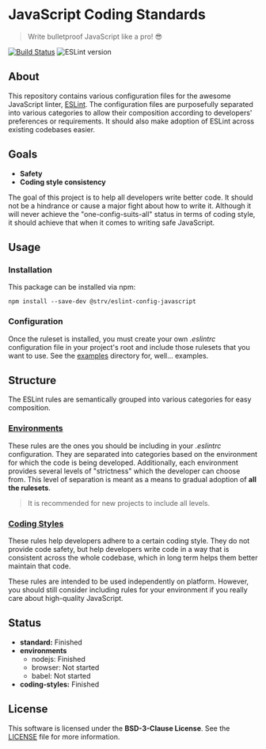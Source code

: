 # JavaScript Coding Standards

> Write bulletproof JavaScript like a pro! 😎

[![Build Status][travis-badge]][travis-url]
![ESLint version][eslint-version]


## About

This repository contains various configuration files for the awesome JavaScript linter, [ESLint][eslint-url]. The configuration files are purposefully separated into various categories to allow their composition according to developers' preferences or requirements. It should also make adoption of ESLint across existing codebases easier.

## Goals

- **Safety**
- **Coding style consistency**

The goal of this project is to help all developers write better code. It should not be a hindrance or cause a major fight about how to write it. Although it will never achieve the "one-config-suits-all" status in terms of coding style, it should achieve that when it comes to writing safe JavaScript.

## Usage

### Installation

This package can be installed via npm:

`npm install --save-dev @strv/eslint-config-javascript`

### Configuration

Once the ruleset is installed, you must create your own *.eslintrc* configuration file in your project's root and include those rulesets that you want to use. See the [examples](examples) directory for, well... examples.

## Structure

The ESLint rules are semantically grouped into various categories for easy composition.

### [Environments](environments)

These rules are the ones you should be including in your *.eslintrc* configuration. They are separated into categories based on the environment for which the code is being developed. Additionally, each environment provides several levels of "strictness" which the developer can choose from. This level of separation is meant as a means to gradual adoption of **all the rulesets**.

> It is recommended for new projects to include all levels.

### [Coding Styles](coding-styles)

These rules help developers adhere to a certain coding style. They do not provide code safety, but help developers write code in a way that is consistent across the whole codebase, which in long term helps them better maintain that code.

These rules are intended to be used independently on platform. However, you should still consider including rules for your environment if you really care about high-quality JavaScript.

## Status

- **standard:** Finished
- **environments**
  - nodejs: Finished
  - browser: Not started
  - babel: Not started
- **coding-styles:** Finished

## License

This software is licensed under the **BSD-3-Clause License**. See the [LICENSE](LICENSE) file for more information.


[eslint-url]: http://eslint.org
[travis-badge]: https://travis-ci.org/strvcom/js-coding-standards.svg
[travis-url]: https://travis-ci.org/strvcom/js-coding-standards
[eslint-version]: https://img.shields.io/badge/ESLint->=2.2.0-brightgreen.svg
